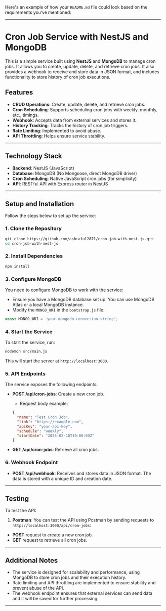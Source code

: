 Here's an example of how your `README.md` file could look based on the requirements you've mentioned:

---

# Cron Job Service with NestJS and MongoDB

This is a simple service built using **NestJS** and **MongoDB** to manage cron jobs. It allows you to create, update, delete, and retrieve cron jobs. It also provides a webhook to receive and store data in JSON format, and includes functionality to store history of cron job executions.

## Features

- **CRUD Operations**: Create, update, delete, and retrieve cron jobs.
- **Cron Scheduling**: Supports scheduling cron jobs with weekly, monthly, etc., timings.
- **Webhook**: Accepts data from external services and stores it.
- **History Tracking**: Tracks the history of cron job triggers.
- **Rate Limiting**: Implemented to avoid abuse.
- **API Throttling**: Helps ensure service stability.

---

## **Technology Stack**

- **Backend**: NestJS (JavaScript)
- **Database**: MongoDB (No Mongoose, direct MongoDB driver)
- **Cron Scheduling**: Native JavaScript cron jobs (for simplicity)
- **API**: RESTful API with Express router in NestJS

---

## **Setup and Installation**

Follow the steps below to set up the service:

### **1. Clone the Repository**

```bash
git clone https://github.com/ashraful2871/cron-job-with-nest-js.git
cd cron-job-with-nest-js
```

### **2. Install Dependencies**

```bash
npm install
```

### **3. Configure MongoDB**

You need to configure MongoDB to work with the service:

- Ensure you have a MongoDB database set up. You can use MongoDB Atlas or a local MongoDB instance.
- Modify the `MONGO_URI` in the `bootstrap.js` file:

```javascript
const MONGO_URI = 'your-mongodb-connection-string';
```

### **4. Start the Service**

To start the service, run:

```bash
nodemon src/main.js
```

This will start the server at `http://localhost:3000`.

### **5. API Endpoints**

The service exposes the following endpoints:

- **POST /api/cron-jobs**: Create a new cron job.

  - Request body example:

  ```json
  {
    "name": "Test Cron Job",
    "link": "https://example.com",
    "apiKey": "your-api-key",
    "schedule": "weekly",
    "startDate": "2025-02-10T10:00:00Z"
  }
  ```

- **GET /api/cron-jobs**: Retrieve all cron jobs.

### **6. Webhook Endpoint**

- **POST /api/webhook**: Receives and stores data in JSON format. The data is stored with a unique ID and creation date.

---

## **Testing**

To test the API:

1. **Postman**: You can test the API using Postman by sending requests to `http://localhost:3000/api/cron-jobs`:

- **POST** request to create a new cron job.
- **GET** request to retrieve all cron jobs.

---



## **Additional Notes**

- The service is designed for scalability and performance, using MongoDB to store cron jobs and their execution history.
- Rate limiting and API throttling are implemented to ensure stability and prevent abuse of the API.
- The webhook endpoint ensures that external services can send data and it will be saved for further processing.

---

